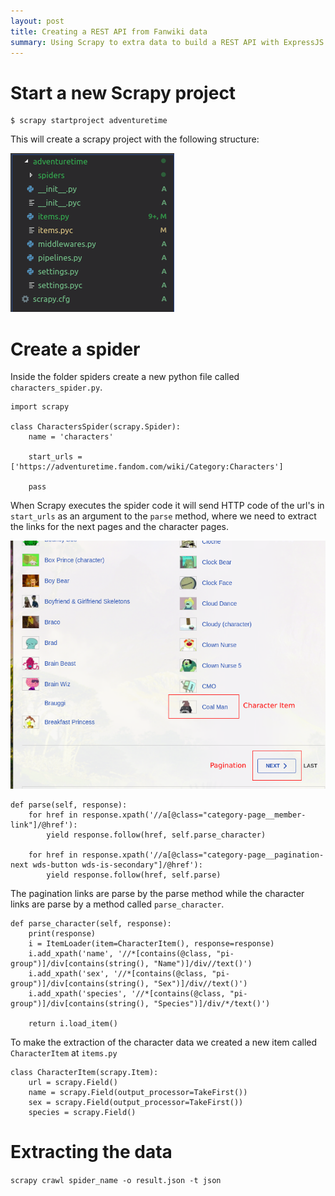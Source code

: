 ```yaml
---
layout: post
title: Creating a REST API from Fanwiki data
summary: Using Scrapy to extra data to build a REST API with ExpressJS and MongoDB.
---
```


# Start a new Scrapy project

```
$ scrapy startproject adventuretime
```

This will create a scrapy project with the following structure:

<img src="/images/scrapy_project_structure.png">

# Create a spider

Inside the folder spiders create a new python file called `characters_spider.py`.

```
import scrapy

class CharactersSpider(scrapy.Spider):
	name = 'characters'

	start_urls = ['https://adventuretime.fandom.com/wiki/Category:Characters']

	pass
```



When Scrapy executes the spider code it will send HTTP code of the url's in `start_urls` as an argument to the `parse` method, where we need to extract the links for the next pages and the character pages.

<img src="/images/adeventure_time_characters_listing.png" />


```
def parse(self, response):
	for href in response.xpath('//a[@class="category-page__member-link"]/@href'):
		yield response.follow(href, self.parse_character)

	for href in response.xpath('//a[@class="category-page__pagination-next wds-button wds-is-secondary"]/@href'):
		yield response.follow(href, self.parse)
```

The pagination links are parse by the parse method while the character links are parse by a method called `parse_character`.

```
def parse_character(self, response):
	print(response)
	i = ItemLoader(item=CharacterItem(), response=response)
	i.add_xpath('name', '//*[contains(@class, "pi-group")]/div[contains(string(), "Name")]/div//text()')
	i.add_xpath('sex', '//*[contains(@class, "pi-group")]/div[contains(string(), "Sex")]/div//text()')
	i.add_xpath('species', '//*[contains(@class, "pi-group")]/div[contains(string(), "Species")]/div/*/text()')

	return i.load_item()
```

To make the extraction of the character data we created a new item called `CharacterItem` at `items.py`

```
class CharacterItem(scrapy.Item):
    url = scrapy.Field()
    name = scrapy.Field(output_processor=TakeFirst())
    sex = scrapy.Field(output_processor=TakeFirst())
    species = scrapy.Field()
```

# Extracting the data

`scrapy crawl spider_name -o result.json -t json`
